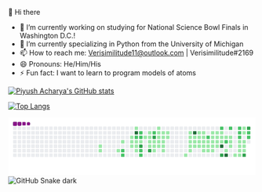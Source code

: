 👋 Hi there

- 🔭 I’m currently working on studying for National Science Bowl Finals in Washington D.C.!
- 🌱 I’m currently specializing in Python from the University of Michigan
- 📫 How to reach me: Verisimilitude11@outlook.com | Verisimilitude#2169
- 😄 Pronouns: He/Him/His
- ⚡ Fun fact: I want to learn to program models of atoms

[![Piyush Acharya's GitHub stats](https://github-readme-stats.vercel.app/api?username=verisimilitude11&count_private=trueshow_icons=true&theme=github_dark)](https://github.com/anuraghazra/github-readme-stats)

[![Top Langs](https://github-readme-stats.vercel.app/api/top-langs/?username=verisimilitude11&layout=compact&theme=github_dark)](https://github.com/verisimilitude11/github-readme-stats)

![snake gif](https://github.com/Verisimilitude11/Verisimilitude11/blob/output/github-contribution-grid-snake.gif)
![GitHub Snake dark](github-snake-dark.svg#gh-dark-mode-only)
